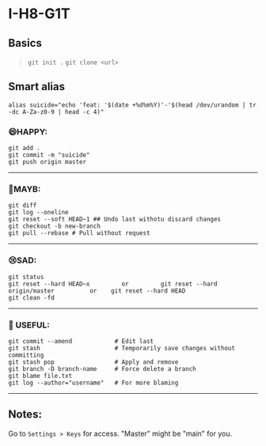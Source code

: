 # I-H8-G1T

## Basics
> `git init .`
> `git clone <url>`

## Smart alias

`alias suicide="echo 'feat: '$(date +%d%m%Y)'-'$(head /dev/urandom | tr -dc A-Za-z0-9 | head -c 4)"`

### 😄HAPPY:

```
git add .
git commit -m "suicide" 
git push origin master
```
---
### 🫤MAYB:
```
git diff
git log --oneline
git reset --soft HEAD~1 ## Undo last withotu discard changes
git checkout -b new-branch 
git pull --rebase # Pull without request
```
---
### 😢SAD:
```
git status
git reset --hard HEAD~x         or         git reset --hard origin/master          or    git reset --hard HEAD
git clean -fd
```
---
### 🧠 USEFUL:
```
git commit --amend            # Edit last 
git stash                     # Temporarily save changes without committing
git stash pop                 # Apply and remove 
git branch -D branch-name     # Force delete a branch
git blame file.txt
git log --author="username"   # For more blaming        
```
---



## Notes:

Go to `Settings > Keys` for access.
"Master" might be "main" for you.

